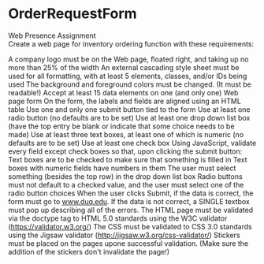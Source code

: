 # OrderRequestForm
Web Presence Assignment
<br />
Create a web page for inventory ordering function with these requirements:

A company logo must be on the Web page, floated right, and taking up no more than 25% of the width
An external cascading style sheet must be used for all formatting, with at least 5 elements, classes, and/or IDs being used
The background and foreground colors must be changed.  (It must be readable!)
Accept at least 15 data elements on one (and only one) Web page form
On the form, the labels and fields are aligned using an HTML table
Use one and only one submit button tied to the form
Use at least one radio button (no defaults are to be set)
Use at least one drop down list box (have the top entry be blank or indicate that some choice needs to be made)
Use at least three text boxes, at least one of which is numeric (no defaults are to be set)
Use at least one check box
Using JavaScript, validate every field except check boxes so that, upon clicking the submit button:
Text boxes are to be checked to make sure that something is filled in
Text boxes with numeric fields have numbers in them
The user must select something (besides the top row) in the drop down list box
Radio buttons must not default to a checked value, and the user must select one of the radio button choices
When the user clicks Submit, if the data is correct, the form must go to www.duq.edu.  If the data is not correct, a SINGLE textbox must pop up describing all of the errors.
The HTML page must be validated via the doctype tag to HTML 5.0 standards using the W3C validator (https://validator.w3.org/)
The CSS must be validated to CSS 3.0 standards using the Jigsaw validator (http://jigsaw.w3.org/css-validator/)
Stickers must be placed on the pages upone successful validation.  (Make sure the addition of the stickers don't invalidate the page!)
